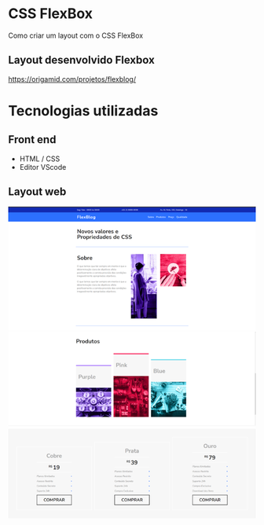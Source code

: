 # CSS FlexBox
  Como criar um layout com o CSS FlexBox

## Layout desenvolvido Flexbox
https://origamid.com/projetos/flexblog/

# Tecnologias utilizadas
## Front end
- HTML / CSS  
- Editor VScode
## Layout web
![Web 1](https://github.com/osiasmiranda/origamid/blob/9a77b319fb15494f8ec7b9ec721970aa988263ba/cssflexbox/flexblog/img/ss1.png)
![Web 2](https://github.com/osiasmiranda/origamid/blob/9a77b319fb15494f8ec7b9ec721970aa988263ba/cssflexbox/flexblog/img/ss2.png)
![Web 3](https://github.com/osiasmiranda/origamid/blob/9a77b319fb15494f8ec7b9ec721970aa988263ba/cssflexbox/flexblog/img/ss3.png)




